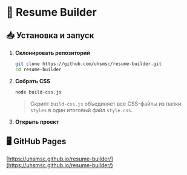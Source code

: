 # 📄 Resume Builder

## 📥 Установка и запуск

1. **Склонировать репозиторий**
   ```bash
   git clone https://github.com/uhsmsc/resume-builder.git
   cd resume-builder
   ```


2. **Собрать CSS**
   ```bash
   node build-css.js
   ```
   > Скрипт `build-css.js` объединяет все CSS-файлы из папки `styles` в один итоговый файл `style.css`.


3. **Открыть проект**


## 🖥️ GitHub Pages

[https://uhsmsc.github.io/resume-builder/](https://uhsmsc.github.io/resume-builder/)
